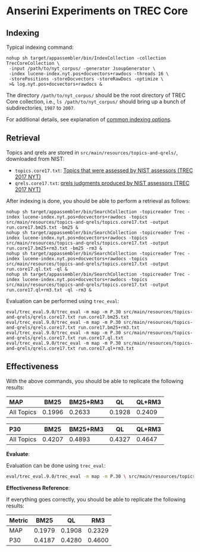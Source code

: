 # Anserini Experiments on TREC Core

## Indexing

Typical indexing command:

```
nohup sh target/appassembler/bin/IndexCollection -collection TrecCoreCollection \
 -input /path/to/nyt_corpus/ -generator JsoupGenerator \
 -index lucene-index.nyt.pos+docvectors+rawdocs -threads 16 \
 -storePositions -storeDocvectors -storeRawDocs -optimize \
 >& log.nyt.pos+docvectors+rawdocs &
```

The directory `/path/to/nyt_corpus/` should be the root directory of TREC Core collection, i.e., `ls /path/to/nyt_corpus/` 
should bring up a bunch of subdirectories, `1987` to `2007`.

For additional details, see explanation of [common indexing options](common-indexing-options.md).

## Retrieval

Topics and qrels are stored in `src/main/resources/topics-and-qrels/`, downloaded from NIST:

+ `topics.core17.txt`: [Topics that were assessed by NIST assessors (TREC 2017 NYT)](https://trec.nist.gov/data/core/core_nist.txt)
+ `qrels.core17.txt`: [qrels judgments produced by NIST assessors (TREC 2017 NYT)](https://trec.nist.gov/data/core/qrels.txt)

After indexing is done, you should be able to perform a retrieval as follows:

```
nohup sh target/appassembler/bin/SearchCollection -topicreader Trec -index lucene-index.nyt.pos+docvectors+rawdocs -topics src/main/resources/topics-and-qrels/topics.core17.txt -output run.core17.bm25.txt -bm25 &
nohup sh target/appassembler/bin/SearchCollection -topicreader Trec -index lucene-index.nyt.pos+docvectors+rawdocs -topics src/main/resources/topics-and-qrels/topics.core17.txt -output run.core17.bm25+rm3.txt -bm25 -rm3 &
nohup sh target/appassembler/bin/SearchCollection -topicreader Trec -index lucene-index.nyt.pos+docvectors+rawdocs -topics src/main/resources/topics-and-qrels/topics.core17.txt -output run.core17.ql.txt -ql &
nohup sh target/appassembler/bin/SearchCollection -topicreader Trec -index lucene-index.nyt.pos+docvectors+rawdocs -topics src/main/resources/topics-and-qrels/topics.core17.txt -output run.core17.ql+rm3.txt -ql -rm3 &
```

Evaluation can be performed using `trec_eval`:

```
eval/trec_eval.9.0/trec_eval -m map -m P.30 src/main/resources/topics-and-qrels/qrels.core17.txt run.core17.bm25.txt
eval/trec_eval.9.0/trec_eval -m map -m P.30 src/main/resources/topics-and-qrels/qrels.core17.txt run.core17.bm25+rm3.txt
eval/trec_eval.9.0/trec_eval -m map -m P.30 src/main/resources/topics-and-qrels/qrels.core17.txt run.core17.ql.txt
eval/trec_eval.9.0/trec_eval -m map -m P.30 src/main/resources/topics-and-qrels/qrels.core17.txt run.core17.ql+rm3.txt
```

## Effectiveness

With the above commands, you should be able to replicate the following results:

MAP        | BM25   | BM25+RM3 | QL     | QL+RM3 |
:----------|--------|----------|--------|--------|
All Topics | 0.1996 | 0.2633   | 0.1928 | 0.2409 |


P30        | BM25   | BM25+RM3 | QL     | QL+RM3 |
:----------|--------|----------|--------|--------|
All Topics | 0.4207 | 0.4893   | 0.4327 | 0.4647 |



**Evaluate**:

Evaluation can be done using `trec_eval`:

```bash
eval/trec_eval.9.0/trec_eval -m map -m P.30 \ src/main/resources/topics-and-qrels/qrels.core17.nist.txt run.core17.nist.bm25.txt
```

**Effectiveness Reference**:

If everything goes correctly, you should be able to replicate the following results:

| Metric | BM25   | QL     | RM3    |
| ------ | ------ | ------ | ------ |
| MAP    | 0.1979 | 0.1908 | 0.2329 |
| P30    | 0.4187 | 0.4280 | 0.4600 |

